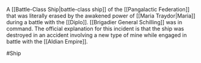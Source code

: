 A <span class="miscellaneous">[[Battle-Class Ship|battle-class ship]]</span> of the <span class="political-bodies-places">[[Pangalactic Federation]]</span> that was literally erased by the awakened power of <span class="people">[[Maria Traydor|Maria]]</span> during a battle with the <span class="miscellaneous">[[Diplo]]</span>.
<span class="people">[[Brigadier General Schilling]]</span> was in command.
The official explanation for this incident is that the ship was 
destroyed in an accident involving a new type of mine while engaged in battle with the <span class="political-bodies-places">[[Aldian Empire]]</span>.

#Ship